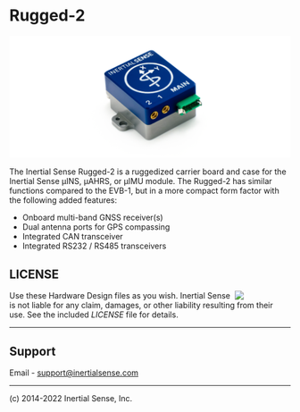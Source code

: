 # Rugged-2

![Rugged-2](Images/rugged2.png)

The Inertial Sense Rugged-2 is a ruggedized carrier board and case for the Inertial Sense µINS, µAHRS, or µIMU module. The Rugged-2 has similar functions compared to the EVB-1, but in a more compact form factor with the following added features:
- Onboard multi-band GNSS receiver(s) 
- Dual antenna ports for GPS compassing
- Integrated CAN transceiver
- Integrated RS232 / RS485 transceivers


## LICENSE

<img src="https://www.oshwa.org/wp-content/uploads/2014/03/oshw-logo.svg" width="100" align="right" />

Use these Hardware Design files as you wish.  Inertial Sense is not liable for any claim, damages, or other liability resulting from their use.  See the included *LICENSE* file for details.

------

## Support

Email - support@inertialsense.com

------

(c) 2014-2022 Inertial Sense, Inc.
